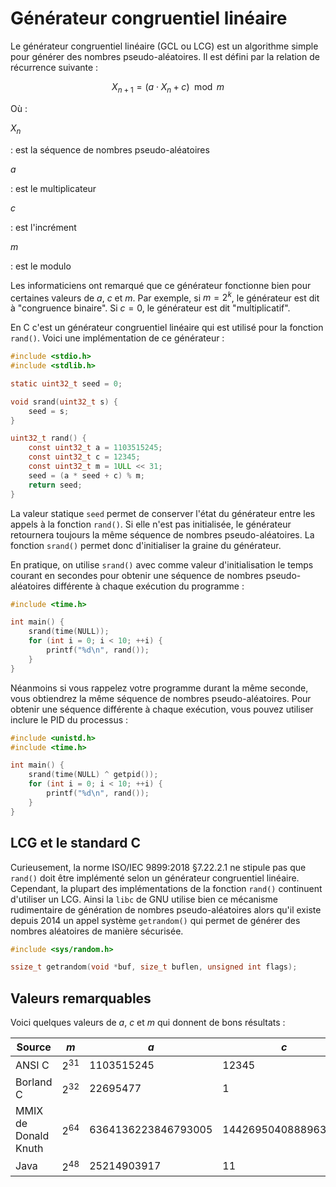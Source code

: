 # Générateur congruentiel linéaire

Le générateur congruentiel linéaire (GCL ou LCG) est un algorithme simple pour générer des nombres pseudo-aléatoires. Il est défini par la relation de récurrence suivante :

$$
X_{n+1} = (a \cdot X_n + c) \mod m
$$

Où :

$X_n$

: est la séquence de nombres pseudo-aléatoires

$a$

: est le multiplicateur

$c$

: est l'incrément

$m$

: est le modulo

Les informaticiens ont remarqué que ce générateur fonctionne bien pour certaines valeurs de $a$, $c$ et $m$. Par exemple, si $m = 2^k$, le générateur est dit à "congruence binaire". Si $c = 0$, le générateur est dit "multiplicatif".

En C c'est un générateur congruentiel linéaire qui est utilisé pour la fonction `rand()`. Voici une implémentation de ce générateur :

```c
#include <stdio.h>
#include <stdlib.h>

static uint32_t seed = 0;

void srand(uint32_t s) {
    seed = s;
}

uint32_t rand() {
    const uint32_t a = 1103515245;
    const uint32_t c = 12345;
    const uint32_t m = 1ULL << 31;
    seed = (a * seed + c) % m;
    return seed;
}
```

La valeur statique `seed` permet de conserver l'état du générateur entre les appels à la fonction `rand()`. Si elle n'est pas initialisée, le générateur retournera toujours la même séquence de nombres pseudo-aléatoires. La fonction `srand()` permet donc d'initialiser la graine du générateur.

En pratique, on utilise `srand()` avec comme valeur d'initialisation le temps courant en secondes pour obtenir une séquence de nombres pseudo-aléatoires différente à chaque exécution du programme :

```c
#include <time.h>

int main() {
    srand(time(NULL));
    for (int i = 0; i < 10; ++i) {
        printf("%d\n", rand());
    }
}
```

Néanmoins si vous rappelez votre programme durant la même seconde, vous obtiendrez la même séquence de nombres pseudo-aléatoires. Pour obtenir une séquence différente à chaque exécution, vous pouvez utiliser inclure le PID du processus :

```c
#include <unistd.h>
#include <time.h>

int main() {
    srand(time(NULL) ^ getpid());
    for (int i = 0; i < 10; ++i) {
        printf("%d\n", rand());
    }
}
```

## LCG et le standard C

Curieusement, la norme ISO/IEC 9899:2018 §7.22.2.1 ne stipule pas que `rand()` doit être implémenté selon un générateur congruentiel linéaire. Cependant, la plupart des implémentations de la fonction `rand()` continuent d'utiliser un LCG. Ainsi la `libc` de GNU utilise bien ce mécanisme rudimentaire de génération de nombres pseudo-aléatoires alors qu'il existe depuis 2014 un appel système `getrandom()` qui permet de générer des nombres aléatoires de manière sécurisée.

```c
#include <sys/random.h>

ssize_t getrandom(void *buf, size_t buflen, unsigned int flags);
```

## Valeurs remarquables

Voici quelques valeurs de $a$, $c$ et $m$ qui donnent de bons résultats :

| Source               | $m$      | $a$                   | $c$                   |
| -------------------- | -------- | --------------------- | --------------------- |
| ANSI C               | $2^{31}$ | $1103515245$          | $12345$               |
| Borland C            | $2^{32}$ | $22695477$            | $1$                   |
| MMIX de Donald Knuth | $2^{64}$ | $6364136223846793005$ | $1442695040888963407$ |
| Java                 | $2^{48}$ | $25214903917$         | $11$                  |

